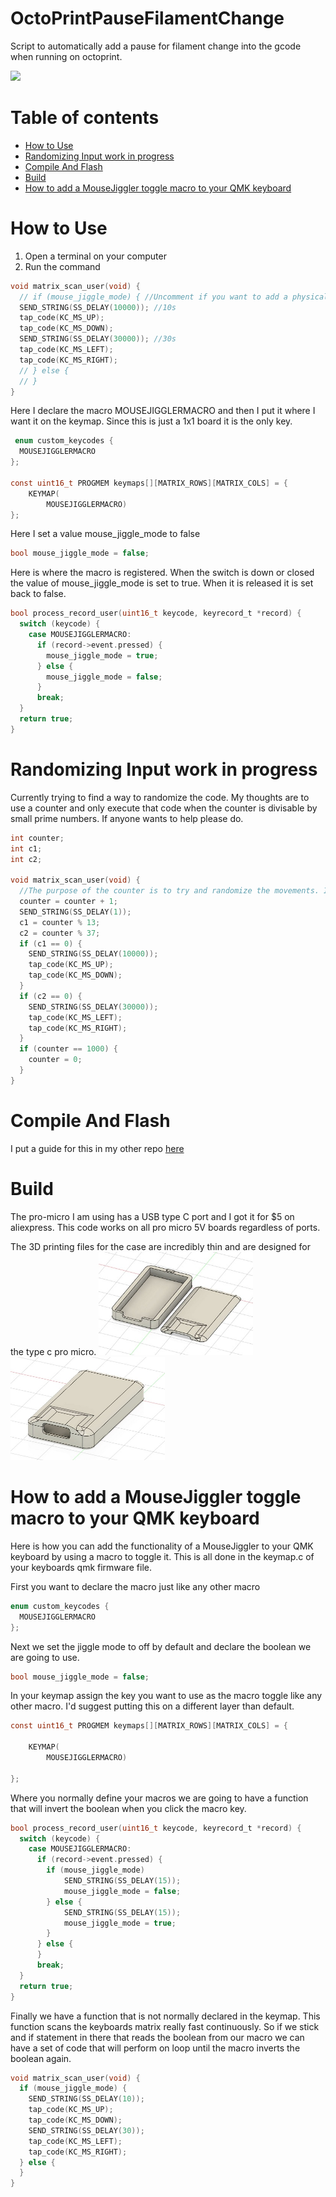 OctoPrintPauseFilamentChange
=========
Script to automatically add a pause for filament change into the gcode when running  on octoprint. 

<img src="https://raw.githubusercontent.com/DIYCharles/OctoPrintPauseFilamentChange/main/photos/1.JPG" style="max-width:49%;" />  

Table of contents 
=================

<!--ts-->
   * [How to Use](#How-to-Use)
   * [Randomizing Input work in progress](#Randomizing-Input-work-in-progress)
   * [Compile And Flash](#Compile-And-Flash)
   * [Build](#Build)
   * [How to add a MouseJiggler toggle macro to your QMK keyboard](#How-to-add-a-MouseJiggler-toggle-macro-to-your-QMK-keyboard)
<!--te-->

How to Use
============

1. Open a terminal on your computer
2. Run the command


```c
void matrix_scan_user(void) {
  // if (mouse_jiggle_mode) { //Uncomment if you want to add a physical toggle switch to control it via the macro
  SEND_STRING(SS_DELAY(10000)); //10s
  tap_code(KC_MS_UP);
  tap_code(KC_MS_DOWN);
  SEND_STRING(SS_DELAY(30000)); //30s
  tap_code(KC_MS_LEFT);
  tap_code(KC_MS_RIGHT);
  // } else {
  // }
}
```


Here I declare the macro MOUSEJIGGLERMACRO and then I put it where I want it on the keymap. Since this is just a 1x1 board it is the only key. 
```c
 enum custom_keycodes {
  MOUSEJIGGLERMACRO
};

const uint16_t PROGMEM keymaps[][MATRIX_ROWS][MATRIX_COLS] = {
	KEYMAP(
		MOUSEJIGGLERMACRO)
};
```
Here I set a value mouse_jiggle_mode to false
```c
bool mouse_jiggle_mode = false;
```
Here is where the macro is registered. When the switch is down or closed the value of mouse_jiggle_mode is set to true. When it is released it is set back to false.
```c
bool process_record_user(uint16_t keycode, keyrecord_t *record) {
  switch (keycode) {
    case MOUSEJIGGLERMACRO:
      if (record->event.pressed) {
        mouse_jiggle_mode = true;
      } else {
        mouse_jiggle_mode = false;
      }
      break;
  }
  return true;
}
```

Randomizing Input work in progress
=====
Currently trying to find a way to randomize the code. My thoughts are to use a counter and only execute that code when the counter is divisable by small prime numbers. If anyone wants to help please do.
```c
int counter;
int c1;
int c2;

void matrix_scan_user(void) {
  //The purpose of the counter is to try and randomize the movements. If you do not want random movements comment this out and uncomment the part out below. 
  counter = counter + 1;
  SEND_STRING(SS_DELAY(1));
  c1 = counter % 13;
  c2 = counter % 37;
  if (c1 == 0) {
    SEND_STRING(SS_DELAY(10000));
    tap_code(KC_MS_UP);
    tap_code(KC_MS_DOWN);
  }
  if (c2 == 0) {
    SEND_STRING(SS_DELAY(30000));
    tap_code(KC_MS_LEFT);
    tap_code(KC_MS_RIGHT);
  }
  if (counter == 1000) {
    counter = 0;
  }
}
```


Compile And Flash
=====
I put a guide for this in my other repo [here](https://github.com/DIYCharles/DIYKeyboards) 

Build
============

The pro-micro I am using has a USB type C port and I got it for $5 on aliexpress. This code works on all pro micro 5V boards regardless of ports.

The 3D printing files for the case are incredibly thin and are designed for the type c pro micro. 
 <img src="https://raw.githubusercontent.com/DIYCharles/MouseJigglerV2/main/photos/pic1.JPG" style="max-width:49%;" /> <img src="https://raw.githubusercontent.com/DIYCharles/MouseJigglerV2/main/photos/pic2.JPG" style="max-width:49%;" />


How to add a MouseJiggler toggle macro to your QMK keyboard
============

Here is how you can add the functionality of a MouseJiggler to your QMK keyboard by using a macro to toggle it. This is all done in the keymap.c of your keyboards qmk firmware file.


First you want to declare the macro just like any other macro

```c
enum custom_keycodes {
  MOUSEJIGGLERMACRO
};
```
Next we set the jiggle mode to off by default and declare the boolean we are going to use.

```c
bool mouse_jiggle_mode = false;
```
In your keymap assign the key you want to use as the macro toggle like any other macro. I'd suggest putting this on a different layer than default. 
```c
const uint16_t PROGMEM keymaps[][MATRIX_ROWS][MATRIX_COLS] = {

	KEYMAP(
		MOUSEJIGGLERMACRO)

};
```
Where you normally define your macros we are going to have a function that will invert the boolean when you click the macro key.

```c
bool process_record_user(uint16_t keycode, keyrecord_t *record) {
  switch (keycode) {
    case MOUSEJIGGLERMACRO:
      if (record->event.pressed) {
        if (mouse_jiggle_mode)
            SEND_STRING(SS_DELAY(15));
            mouse_jiggle_mode = false;
        } else {
            SEND_STRING(SS_DELAY(15));
            mouse_jiggle_mode = true;
        }
      } else {
      }
      break;
  }
  return true;
}
```
Finally we have a function that is not normally declared in the keymap. This function scans the keyboards matrix really fast continuously. So if we stick and if statement in there that reads the boolean from our macro we can have a set of code that will perform on loop until the macro inverts the boolean again.


```c
void matrix_scan_user(void) {
  if (mouse_jiggle_mode) {
    SEND_STRING(SS_DELAY(10));
    tap_code(KC_MS_UP);
    tap_code(KC_MS_DOWN);
    SEND_STRING(SS_DELAY(30));
    tap_code(KC_MS_LEFT);
    tap_code(KC_MS_RIGHT);
  } else { 
  } 
}
```